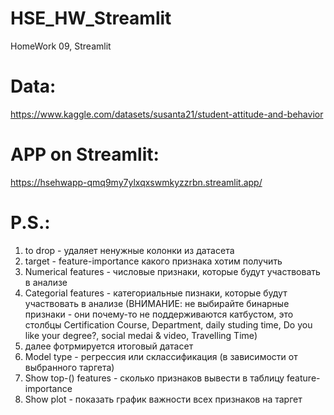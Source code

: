 # HSE_HW_Streamlit
HomeWork 09, Streamlit

# Data:

https://www.kaggle.com/datasets/susanta21/student-attitude-and-behavior

# APP on Streamlit:

https://hsehwapp-qmq9my7ylxqxswmkyzzrbn.streamlit.app/

# P.S.:
1) to drop  - удаляет ненужные колонки из датасета
2) target - feature-importance какого признака хотим получить
3) Numerical features - числовые признаки, которые будут участвовать в анализе
4) Categorial features - категориальные пизнаки, которые будут участвовать в анализе (ВНИМАНИЕ: не выбирайте бинарные признаки - они почему-то не поддерживаются катбустом, это столбцы Certification Course, Department, daily studing time, Do you like your degree?, social medai & video, Travelling Time) 
5) далее фотрмируется итоговый датасет
6) Model type - регрессия или склассификация (в зависимости от выбранного таргета)
7) Show top-() features - сколько признаков вывести в таблицу feature-importance
8) Show plot - показать график важности всех признаков на таргет
